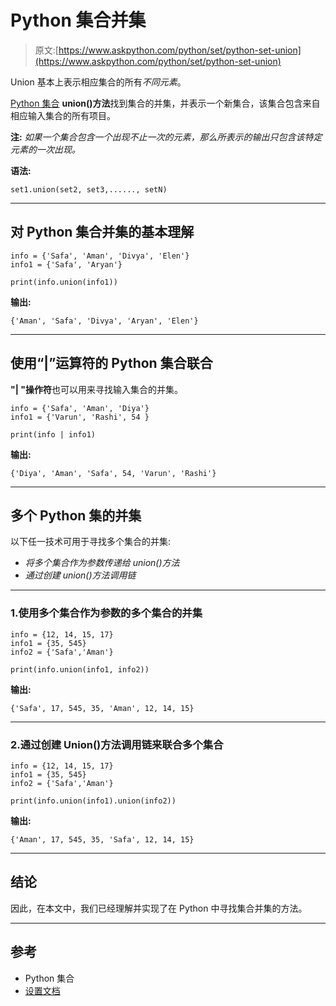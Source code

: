 # Python 集合并集

> 原文:[https://www.askpython.com/python/set/python-set-union](https://www.askpython.com/python/set/python-set-union)

Union 基本上表示相应集合的所有*不同元素*。

[Python 集合](https://www.askpython.com/python/set/python-set) **union()方法**找到集合的并集，并表示一个新集合，该集合包含来自相应输入集合的所有项目。

**注:** *如果一个集合包含一个出现不止一次的元素，那么所表示的输出只包含该特定元素的一次出现。*

**语法:**

```
set1.union(set2, set3,......, setN)
```

* * *

## 对 Python 集合并集的基本理解

```
info = {'Safa', 'Aman', 'Divya', 'Elen'}
info1 = {'Safa', 'Aryan'}

print(info.union(info1))

```

**输出:**

```
{'Aman', 'Safa', 'Divya', 'Aryan', 'Elen'}
```

* * *

## 使用“|”运算符的 Python 集合联合

**"| "操作符**也可以用来寻找输入集合的并集。

```
info = {'Safa', 'Aman', 'Diya'}
info1 = {'Varun', 'Rashi', 54 }

print(info | info1)

```

**输出:**

```
{'Diya', 'Aman', 'Safa', 54, 'Varun', 'Rashi'}
```

* * *

## 多个 Python 集的并集

以下任一技术可用于寻找多个集合的并集:

*   *将多个集合作为参数传递给 union()方法*
*   *通过创建 union()方法调用链*

* * *

### 1.使用多个集合作为参数的多个集合的并集

```
info = {12, 14, 15, 17}
info1 = {35, 545}
info2 = {'Safa','Aman'}

print(info.union(info1, info2))

```

**输出:**

```
{'Safa', 17, 545, 35, 'Aman', 12, 14, 15}
```

* * *

### 2.通过创建 Union()方法调用链来联合多个集合

```
info = {12, 14, 15, 17}
info1 = {35, 545}
info2 = {'Safa','Aman'}

print(info.union(info1).union(info2))

```

**输出:**

```
{'Aman', 17, 545, 35, 'Safa', 12, 14, 15}
```

* * *

## 结论

因此，在本文中，我们已经理解并实现了在 Python 中寻找集合并集的方法。

* * *

## 参考

*   Python 集合
*   [设置文档](https://docs.python.org/3.8/library/stdtypes.html#set-types-set-frozenset)